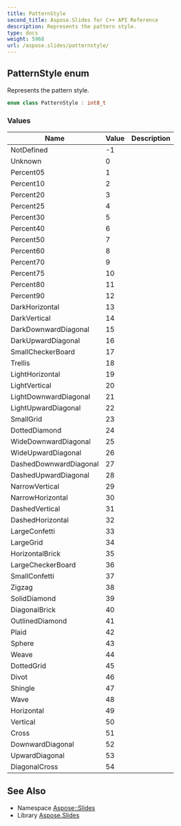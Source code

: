 ```yaml
---
title: PatternStyle
second_title: Aspose.Slides for C++ API Reference
description: Represents the pattern style.
type: docs
weight: 5968
url: /aspose.slides/patternstyle/
---
```

## PatternStyle enum


Represents the pattern style.

```cpp
enum class PatternStyle : int8_t
```

### Values

| Name | Value | Description |
| --- | --- | --- |
| NotDefined | -1 |  |
| Unknown | 0 |  |
| Percent05 | 1 |  |
| Percent10 | 2 |  |
| Percent20 | 3 |  |
| Percent25 | 4 |  |
| Percent30 | 5 |  |
| Percent40 | 6 |  |
| Percent50 | 7 |  |
| Percent60 | 8 |  |
| Percent70 | 9 |  |
| Percent75 | 10 |  |
| Percent80 | 11 |  |
| Percent90 | 12 |  |
| DarkHorizontal | 13 |  |
| DarkVertical | 14 |  |
| DarkDownwardDiagonal | 15 |  |
| DarkUpwardDiagonal | 16 |  |
| SmallCheckerBoard | 17 |  |
| Trellis | 18 |  |
| LightHorizontal | 19 |  |
| LightVertical | 20 |  |
| LightDownwardDiagonal | 21 |  |
| LightUpwardDiagonal | 22 |  |
| SmallGrid | 23 |  |
| DottedDiamond | 24 |  |
| WideDownwardDiagonal | 25 |  |
| WideUpwardDiagonal | 26 |  |
| DashedDownwardDiagonal | 27 |  |
| DashedUpwardDiagonal | 28 |  |
| NarrowVertical | 29 |  |
| NarrowHorizontal | 30 |  |
| DashedVertical | 31 |  |
| DashedHorizontal | 32 |  |
| LargeConfetti | 33 |  |
| LargeGrid | 34 |  |
| HorizontalBrick | 35 |  |
| LargeCheckerBoard | 36 |  |
| SmallConfetti | 37 |  |
| Zigzag | 38 |  |
| SolidDiamond | 39 |  |
| DiagonalBrick | 40 |  |
| OutlinedDiamond | 41 |  |
| Plaid | 42 |  |
| Sphere | 43 |  |
| Weave | 44 |  |
| DottedGrid | 45 |  |
| Divot | 46 |  |
| Shingle | 47 |  |
| Wave | 48 |  |
| Horizontal | 49 |  |
| Vertical | 50 |  |
| Cross | 51 |  |
| DownwardDiagonal | 52 |  |
| UpwardDiagonal | 53 |  |
| DiagonalCross | 54 |  |

## See Also

* Namespace [Aspose::Slides](../)
* Library [Aspose.Slides](../../)
